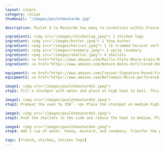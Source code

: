 ```yaml
---
layout: single
category: recipe
thumbnail: "/images/pouletmoutarde.jpg"

description: Poulet à la Moutarde has many re-inventions within France and throughout the world. This favorite from the Dijon region gains its rich flavor from the spicy dijon mustard, savory rosemary, and sweet butter.

ingredient1: <img src="/images/chickenleg.jpeg"> 2 chicken legs
ingredient: <img src="/images/butter.jpeg"> 1 tbsp butter
ingredient: <img src="/images/haricot.jpeg"> 1 lb trimmed haricot vert
ingredient: <img src="/images/rosemary.jpeg"> 1 sprig rosemary
ingredient: <img src="/images/shallot.jpeg"> 4 shallots
ingredient: <a href="https://www.amazon.com/Maille-Style-Whole-Grain-Mustard/dp/B000SR5VOU/ref=as_li_ss_tl?s=grocery&ie=UTF8&qid=1485749315&sr=1-1&keywords=dijon+mustard+old+style&linkCode=ll1&tag=cilalime09-20&linkId=bdc279b6e13c9121e10f4ab7d264de7a"> <img src="/images/dijon.jpeg"> 3 tbsp grainy dijon mustard </a>
ingredient: <a href="https://www.amazon.com/Nature-Nates-Unfiltered-Honey-Ounce/dp/B00CMQD3VS/ref=as_li_ss_tl?s=grocery&ie=UTF8&qid=1485749263&sr=1-4&keywords=honey&th=1&linkCode=ll1&tag=cilalime09-20&linkId=b65bea2f237a52e1e4305cc49e4b17d1"> <img src="/images/honey.jpeg"> 1 tbsp honey </a>

equipment1: <a href="https://www.amazon.com/Creuset-Signature-Round-French-Truffle/dp/B0076NOFSC/ref=as_li_ss_tl?s=kitchen&rps=1&ie=UTF8&qid=1481598867&sr=1-38&keywords=le+creuset&refinements=p_85:2470955011&th=1&linkCode=ll1&tag=cilalime09-20&linkId=763a3c440afa980c6a965ea3be2ea298"> <img src="/images/stockpot.jpeg"> 2 oven safe stockpots </a>
equipment2: <a href="https://www.amazon.com/Bellemain-Micro-perforated-Stainless-5-quart-Colander-Dishwasher/dp/B00O97D0DO/ref=as_li_ss_tl?s=kitchen&ie=UTF8&qid=1485749351&sr=1-5&keywords=colander&linkCode=ll1&tag=cilalime09-20&linkId=da544aaf95938989e6fa14b8635690c1"> <img src="/images/colander.jpeg"> 1 colander </a>

image1: <img src="/images/pouletmoutarde1.jpeg">
step1: Fill a stockpot with water and place on high heat to boil. This will be used to blanch the haricot vert. <p> Slice the scallions finely. </p>

image2: <img src="/images/pouletmoutarde2.jpeg">
step2: Preheat the oven to 350˚. <p> Place the stockpot on medium high heat with the butter. Once the butter is hot, add the shallots. The shallots will cook quickly, and will start to burn on the sides. (This is the desired effect!) Keep sautéing the shallots until they are brown, translucent, and soft. </p>

image3: <img src="/images/pouletmoutarde3.jpeg">
step3: Push the shallots to the side and reduce the heat to medium. Place the chicken legs skin down in the bottom of the stockpot. Cook the 

image4: <img src="/images/pouletmoutarde4.jpeg">
step4: Add 1 cup of water, honey, mustard, and rosemary. Transfer the pot to the oven and cook until the sauce has reduced, approx 30 minutes.

tags: [french, chicken, chicken legs]
---
```

